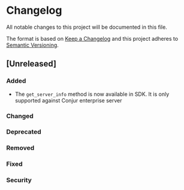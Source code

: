 # Changelog
All notable changes to this project will be documented in this file.

The format is based on [Keep a Changelog](http://keepachangelog.com/en/1.0.0/)
and this project adheres to [Semantic Versioning](http://semver.org/spec/v2.0.0.html).

## [Unreleased]

### Added
- The `get_server_info` method is now available in SDK. It is only supported against Conjur enterprise server 
### Changed
### Deprecated
### Removed
### Fixed
### Security
